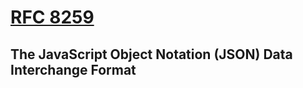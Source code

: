 # [RFC 8259](https://datatracker.ietf.org/doc/html/rfc8259)

## The JavaScript Object Notation (JSON) Data Interchange Format
